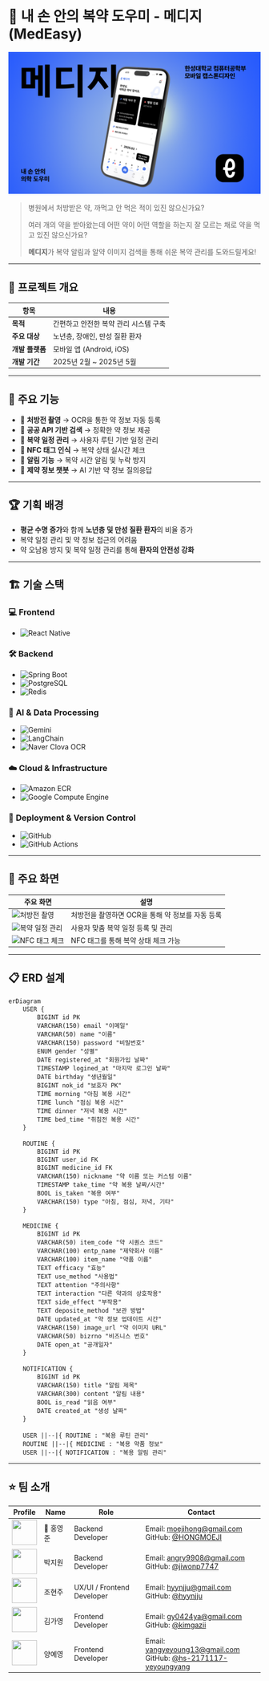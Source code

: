 # 💊 내 손 안의 복약 도우미 - 메디지(MedEasy)
![Thumbnail](docs/thumbnail.png)

> 병원에서 처방받은 약, 까먹고 안 먹은 적이 있진 않으신가요?
> 
> 여러 개의 약을 받아왔는데 어떤 약이 어떤 역할을 하는지 잘 모르는 채로 약을 먹고 있진 않으신가요?
> 
> **메디지**가 복약 알림과 알약 이미지 검색을 통해 쉬운 복약 관리를 도와드릴게요!

---

## 📱 프로젝트 개요
| 항목 | 내용 |
|-------|-------|
| **목적** | 간편하고 안전한 복약 관리 시스템 구축 |
| **주요 대상** | 노년층, 장애인, 만성 질환 환자 |
| **개발 플랫폼** | 모바일 앱 (Android, iOS) |
| **개발 기간** | 2025년 2월 ~ 2025년 5월 |

---

## 🚀 주요 기능
- 📸 **처방전 촬영** → OCR을 통한 약 정보 자동 등록  
- 🔎 **공공 API 기반 검색** → 정확한 약 정보 제공  
- 📆 **복약 일정 관리** → 사용자 루틴 기반 일정 관리  
- 🛜 **NFC 태그 인식** → 복약 상태 실시간 체크  
- 🔔 **알림 기능** → 복약 시간 알림 및 누락 방지  
- 🤖 **제약 정보 챗봇** → AI 기반 약 정보 질의응답  

---

## 🏆 기획 배경
- **평균 수명 증가**와 함께 **노년층 및 만성 질환 환자**의 비율 증가  
- 복약 일정 관리 및 약 정보 접근의 어려움  
- 약 오남용 방지 및 복약 일정 관리를 통해 **환자의 안전성 강화**  

---

## 🏗️ 기술 스택
### 💻 **Frontend**
- ![React Native](https://img.shields.io/badge/React_Native-61DAFB?style=for-the-badge&logo=react&logoColor=white)  

### 🛠️ **Backend**
- ![Spring Boot](https://img.shields.io/badge/Spring_Boot-6DB33F?style=for-the-badge&logo=spring&logoColor=white)  
- ![PostgreSQL](https://img.shields.io/badge/PostgreSQL-336791?style=for-the-badge&logo=postgresql&logoColor=white)  
- ![Redis](https://img.shields.io/badge/Redis-DC382D?style=for-the-badge&logo=redis&logoColor=white)  

### 🤖 **AI & Data Processing**
- ![Gemini](https://img.shields.io/badge/Gemini-4285F4?style=for-the-badge&logo=google&logoColor=white)  
- ![LangChain](https://img.shields.io/badge/LangChain-0055A5?style=for-the-badge)  
- ![Naver Clova OCR](https://img.shields.io/badge/Naver_Clova_OCR-03C75A?style=for-the-badge&logo=ncloud&logoColor=white)  

### ☁️ **Cloud & Infrastructure**
- ![Amazon ECR](https://img.shields.io/badge/Amazon_ECR-232F3E?style=for-the-badge&logo=amazonaws&logoColor=white)  
- ![Google Compute Engine](https://img.shields.io/badge/Google_Compute_Engine-4285F4?style=for-the-badge&logo=googlecloud&logoColor=white)  

### 🚀 **Deployment & Version Control**
- ![GitHub](https://img.shields.io/badge/GitHub-181717?style=for-the-badge&logo=github&logoColor=white)  
- ![GitHub Actions](https://img.shields.io/badge/GitHub_Actions-2088FF?style=for-the-badge&logo=githubactions&logoColor=white)  

---

## 🌟 주요 화면
| 주요 화면 | 설명 |
|-----------|-------|
| ![처방전 촬영](https://via.placeholder.com/300) | 처방전을 촬영하면 OCR을 통해 약 정보를 자동 등록 |
| ![복약 일정 관리](https://via.placeholder.com/300) | 사용자 맞춤 복약 일정 등록 및 관리 |
| ![NFC 태그 체크](https://via.placeholder.com/300) | NFC 태그를 통해 복약 상태 체크 가능 |

---

## 📋 ERD 설계
```mermaid
erDiagram
    USER {
        BIGINT id PK
        VARCHAR(150) email "이메일"
        VARCHAR(50) name "이름"
        VARCHAR(150) password "비밀번호"
        ENUM gender "성별"
        DATE registered_at "회원가입 날짜"
        TIMESTAMP logined_at "마지막 로그인 날짜"
        DATE birthday "생년월일"
        BIGINT nok_id "보호자 PK"
        TIME morning "아침 복용 시간"
        TIME lunch "점심 복용 시간"
        TIME dinner "저녁 복용 시간"
        TIME bed_time "취침전 복용 시간"
    }

    ROUTINE {
        BIGINT id PK
        BIGINT user_id FK
        BIGINT medicine_id FK
        VARCHAR(150) nickname "약 이름 또는 커스텀 이름"
        TIMESTAMP take_time "약 복용 날짜/시간"
        BOOL is_taken "복용 여부"
        VARCHAR(150) type "아침, 점심, 저녁, 기타"
    }

    MEDICINE {
        BIGINT id PK
        VARCHAR(50) item_code "약 시퀀스 코드"
        VARCHAR(100) entp_name "제약회사 이름"
        VARCHAR(100) item_name "약품 이름"
        TEXT efficacy "효능"
        TEXT use_method "사용법"
        TEXT attention "주의사항"
        TEXT interaction "다른 약과의 상호작용"
        TEXT side_effect "부작용"
        TEXT deposite_method "보관 방법"
        DATE updated_at "약 정보 업데이트 시간"
        VARCHAR(150) image_url "약 이미지 URL"
        VARCHAR(50) bizrno "비즈니스 번호"
        DATE open_at "공개일자"
    }

    NOTIFICATION {
        BIGINT id PK
        VARCHAR(150) title "알림 제목"
        VARCHAR(300) content "알림 내용"
        BOOL is_read "읽음 여부"
        DATE created_at "생성 날짜"
    }

    USER ||--|{ ROUTINE : "복용 루틴 관리"
    ROUTINE ||--|{ MEDICINE : "복용 약품 정보"
    USER ||--|{ NOTIFICATION : "복용 알림 관리"
```
---
## ⭐️ 팀 소개

| Profile | Name | Role | Contact |
|----------------------|------|------|----------|
| <img src="https://github.com/HONGMOEJI.png" width="50" height="50"> | 👑 홍영준 | Backend Developer | Email: moejihong@gmail.com<br>GitHub: [@HONGMOEJI](https://github.com/HONGMOEJI) |
| <img src="https://github.com/jiwonp7747.png" width="50" height="50"> | 박지원 | Backend Developer | Email: angry9908@gmail.com<br>GitHub: [@jiwonp7747](https://github.com/jiwonp7747) |
| <img src="https://github.com/hyynjju.png" width="50" height="50"> | 조현주 | UX/UI / Frontend Developer | Email: hyynjju@gmail.com<br>GitHub: [@hyynjju](https://github.com/hyynjju) |
| <img src="https://github.com/kimgazii.png" width="50" height="50"> | 김가영 | Frontend Developer | Email: gy0424ya@gmail.com <br>GitHub: [@kimgazii](https://github.com/kimgazii) |
| <img src="https://github.com/hs-2171117-yeyoungyang.png" width="50" height="50"> | 양예영 | Frontend Developer | Email: yangyeyoung13@gmail.com<br>GitHub: [@hs-2171117-yeyoungyang](https://github.com/hs-2171117-yeyoungyang) |
